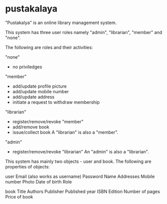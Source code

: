 # pustakalaya

"Pustakalya" is an online library management system.

This system has three user roles namely "admin", "librarian", "member" and "none".

The following are roles and their activities:

"none"
 - no priviledges

"member"
 - add/update profile picture
 - add/update mobile number
 - add/update address
 - initiate a request to withdraw membership


"librarian"
 - register/remove/revoke "member"
 - add/remove book
 - issue/collect book
A "librarian" is also a "member".


"admin"
 - register/remove/revoke "librarian"
An "admin" is also a "librarian".


This system has mainly two objects - user and book.
The following are properties of objects:

user
  Email (also works as username)
  Password
  Name
  Addresses
  Mobile number
  Photo
  Date of birth
  Role

book
  Title
  Authors
  Publisher
  Published year
  ISBN
  Edition
  Number of pages
  Price of book

